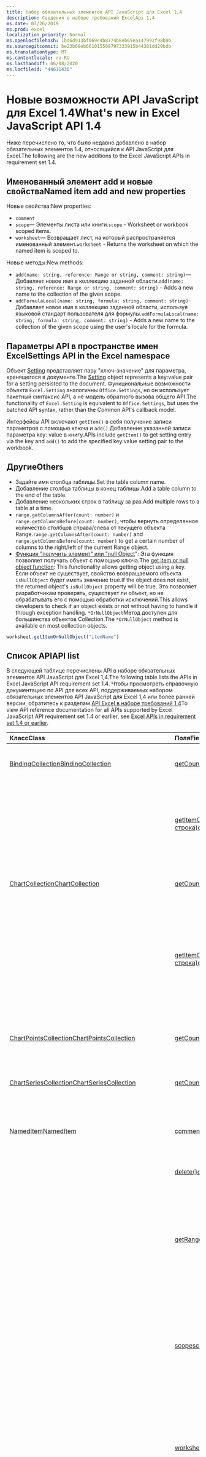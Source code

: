 ```yaml
---
title: Набор обязательных элементов API JavaScript для Excel 1,4
description: Сведения о наборе требований ExcelApi 1,4
ms.date: 07/26/2019
ms.prod: excel
localization_priority: Normal
ms.openlocfilehash: 1bd6d913bf069e4b8774b8eb65ea147992f98b9b
ms.sourcegitcommit: be23b68eb661015508797333915b44381dd29bdb
ms.translationtype: MT
ms.contentlocale: ru-RU
ms.lasthandoff: 06/08/2020
ms.locfileid: "44611430"
---
```

# <a name="whats-new-in-excel-javascript-api-14"></a><span data-ttu-id="8fd32-103">Новые возможности API JavaScript для Excel 1.4</span><span class="sxs-lookup"><span data-stu-id="8fd32-103">What's new in Excel JavaScript API 1.4</span></span>

<span data-ttu-id="8fd32-104">Ниже перечислено то, что было недавно добавлено в набор обязательных элементов 1.4, относящийся к API JavaScript для Excel.</span><span class="sxs-lookup"><span data-stu-id="8fd32-104">The following are the new additions to the Excel JavaScript APIs in requirement set 1.4.</span></span>

## <a name="named-item-add-and-new-properties"></a><span data-ttu-id="8fd32-105">Именованный элемент add и новые свойства</span><span class="sxs-lookup"><span data-stu-id="8fd32-105">Named item add and new properties</span></span>

<span data-ttu-id="8fd32-106">Новые свойства:</span><span class="sxs-lookup"><span data-stu-id="8fd32-106">New properties:</span></span>

* `comment`
* <span data-ttu-id="8fd32-107">`scope`— Элементы листа или книги.</span><span class="sxs-lookup"><span data-stu-id="8fd32-107">`scope` - Worksheet or workbook scoped items.</span></span>
* <span data-ttu-id="8fd32-108">`worksheet`— Возвращает лист, на который распространяется именованный элемент.</span><span class="sxs-lookup"><span data-stu-id="8fd32-108">`worksheet` - Returns the worksheet on which the named item is scoped to.</span></span>

<span data-ttu-id="8fd32-109">Новые методы:</span><span class="sxs-lookup"><span data-stu-id="8fd32-109">New methods:</span></span>

* <span data-ttu-id="8fd32-110">`add(name: string, reference: Range or string, comment: string)`— Добавляет новое имя в коллекцию заданной области.</span><span class="sxs-lookup"><span data-stu-id="8fd32-110">`add(name: string, reference: Range or string, comment: string)` - Adds a new name to the collection of the given scope.</span></span>
* <span data-ttu-id="8fd32-111">`addFormulaLocal(name: string, formula: string, comment: string)`-Добавляет новое имя в коллекцию заданной области, используя языковой стандарт пользователя для формулы.</span><span class="sxs-lookup"><span data-stu-id="8fd32-111">`addFormulaLocal(name: string, formula: string, comment: string)` - Adds a new name to the collection of the given scope using the user's locale for the formula.</span></span>

## <a name="settings-api-in-the-excel-namespace"></a><span data-ttu-id="8fd32-112">Параметры API в пространстве имен Excel</span><span class="sxs-lookup"><span data-stu-id="8fd32-112">Settings API in the Excel namespace</span></span>

<span data-ttu-id="8fd32-113">Объект [Setting](/javascript/api/excel/excel.setting) представляет пару "ключ-значение" для параметра, хранящегося в документе.</span><span class="sxs-lookup"><span data-stu-id="8fd32-113">The [Setting](/javascript/api/excel/excel.setting) object represents a key:value pair for a setting persisted to the document.</span></span> <span data-ttu-id="8fd32-114">Функциональные возможности объекта `Excel.Setting` аналогичны `Office.Settings`, но он использует пакетный синтаксис API, а не модель обратного вызова общего API.</span><span class="sxs-lookup"><span data-stu-id="8fd32-114">The functionality of `Excel.Setting` is equivalent to `Office.Settings`, but uses the batched API syntax, rather than the Common API's callback model.</span></span>

<span data-ttu-id="8fd32-115">Интерфейсы API включают `getItem()` в себя получение записи параметров с помощью ключа и `add()` Добавление указанной записи параметра key: value в книгу.</span><span class="sxs-lookup"><span data-stu-id="8fd32-115">APIs include `getItem()` to get setting entry via the key and `add()` to add the specified key:value setting pair to the workbook.</span></span>

## <a name="others"></a><span data-ttu-id="8fd32-116">Другие</span><span class="sxs-lookup"><span data-stu-id="8fd32-116">Others</span></span>

* <span data-ttu-id="8fd32-117">Задайте имя столбца таблицы.</span><span class="sxs-lookup"><span data-stu-id="8fd32-117">Set the table column name.</span></span>
* <span data-ttu-id="8fd32-118">Добавление столбца таблицы в конец таблицы.</span><span class="sxs-lookup"><span data-stu-id="8fd32-118">Add a table column to the end of the table.</span></span>
* <span data-ttu-id="8fd32-119">Добавление нескольких строк в таблицу за раз.</span><span class="sxs-lookup"><span data-stu-id="8fd32-119">Add multiple rows to a table at a time.</span></span>
* <span data-ttu-id="8fd32-120">`range.getColumnsAfter(count: number)` и `range.getColumnsBefore(count: number)`, чтобы вернуть определенное количество столбцов справа/слева от текущего объекта Range.</span><span class="sxs-lookup"><span data-stu-id="8fd32-120">`range.getColumnsAfter(count: number)` and `range.getColumnsBefore(count: number)` to get a certain number of columns to the right/left of the current Range object.</span></span>
* <span data-ttu-id="8fd32-121">[Функция "получить элемент" или "null Object](../../excel/excel-add-ins-advanced-concepts.md#ornullobject-methods)": Эта функция позволяет получать объект с помощью ключа.</span><span class="sxs-lookup"><span data-stu-id="8fd32-121">The [get item or null object function](../../excel/excel-add-ins-advanced-concepts.md#ornullobject-methods): This functionality allows getting object using a key.</span></span> <span data-ttu-id="8fd32-122">Если объект не существует, свойство возвращаемого объекта `isNullObject` будет иметь значение true.</span><span class="sxs-lookup"><span data-stu-id="8fd32-122">If the object does not exist, the returned object's `isNullObject` property will be true.</span></span> <span data-ttu-id="8fd32-123">Это позволяет разработчикам проверять, существует ли объект, но не обрабатывать его с помощью обработки исключений.</span><span class="sxs-lookup"><span data-stu-id="8fd32-123">This allows developers to check if an object exists or not without having to handle it through exception handling.</span></span> <span data-ttu-id="8fd32-124">`*OrNullObject`Метод доступен для большинства объектов Collection.</span><span class="sxs-lookup"><span data-stu-id="8fd32-124">The `*OrNullObject` method is available on most collection objects.</span></span>

```js
worksheet.getItemOrNullObject("itemName")
```

## <a name="api-list"></a><span data-ttu-id="8fd32-125">Список API</span><span class="sxs-lookup"><span data-stu-id="8fd32-125">API list</span></span>

<span data-ttu-id="8fd32-126">В следующей таблице перечислены API в наборе обязательных элементов API JavaScript для Excel 1,4.</span><span class="sxs-lookup"><span data-stu-id="8fd32-126">The following table lists the APIs in Excel JavaScript API requirement set 1.4.</span></span> <span data-ttu-id="8fd32-127">Чтобы просмотреть справочную документацию по API для всех API, поддерживаемых набором обязательных элементов API JavaScript для Excel 1,4 или более ранней версии, обратитесь к разделам [API Excel в наборе требований 1,4](/javascript/api/excel?view=excel-js-1.4)</span><span class="sxs-lookup"><span data-stu-id="8fd32-127">To view API reference documentation for all APIs supported by Excel JavaScript API requirement set 1.4 or earlier, see [Excel APIs in requirement set 1.4 or earlier](/javascript/api/excel?view=excel-js-1.4).</span></span>

| <span data-ttu-id="8fd32-128">Класс</span><span class="sxs-lookup"><span data-stu-id="8fd32-128">Class</span></span> | <span data-ttu-id="8fd32-129">Поля</span><span class="sxs-lookup"><span data-stu-id="8fd32-129">Fields</span></span> | <span data-ttu-id="8fd32-130">Описание</span><span class="sxs-lookup"><span data-stu-id="8fd32-130">Description</span></span> |
|:---|:---|:---|
|[<span data-ttu-id="8fd32-131">BindingCollection</span><span class="sxs-lookup"><span data-stu-id="8fd32-131">BindingCollection</span></span>](/javascript/api/excel/excel.bindingcollection)|[<span data-ttu-id="8fd32-132">getCount()</span><span class="sxs-lookup"><span data-stu-id="8fd32-132">getCount()</span></span>](/javascript/api/excel/excel.bindingcollection#getcount--)|<span data-ttu-id="8fd32-133">Получает количество привязок в коллекции.</span><span class="sxs-lookup"><span data-stu-id="8fd32-133">Gets the number of bindings in the collection.</span></span>|
||[<span data-ttu-id="8fd32-134">getItemOrNullObject(id: строка)</span><span class="sxs-lookup"><span data-stu-id="8fd32-134">getItemOrNullObject(id: string)</span></span>](/javascript/api/excel/excel.bindingcollection#getitemornullobject-id-)|<span data-ttu-id="8fd32-135">Получает объект привязки по идентификатору.</span><span class="sxs-lookup"><span data-stu-id="8fd32-135">Gets a binding object by ID.</span></span> <span data-ttu-id="8fd32-136">Если объект привязки не существует, возвращает пустой объект.</span><span class="sxs-lookup"><span data-stu-id="8fd32-136">If the binding object does not exist, will return a null object.</span></span>|
|[<span data-ttu-id="8fd32-137">ChartCollection</span><span class="sxs-lookup"><span data-stu-id="8fd32-137">ChartCollection</span></span>](/javascript/api/excel/excel.chartcollection)|[<span data-ttu-id="8fd32-138">getCount()</span><span class="sxs-lookup"><span data-stu-id="8fd32-138">getCount()</span></span>](/javascript/api/excel/excel.chartcollection#getcount--)|<span data-ttu-id="8fd32-139">Возвращает количество диаграмм на листе.</span><span class="sxs-lookup"><span data-stu-id="8fd32-139">Returns the number of charts in the worksheet.</span></span>|
||[<span data-ttu-id="8fd32-140">getItemOrNullObject(имя: строка)</span><span class="sxs-lookup"><span data-stu-id="8fd32-140">getItemOrNullObject(name: string)</span></span>](/javascript/api/excel/excel.chartcollection#getitemornullobject-name-)|<span data-ttu-id="8fd32-141">Возвращает диаграмму по ее имени.</span><span class="sxs-lookup"><span data-stu-id="8fd32-141">Gets a chart using its name.</span></span> <span data-ttu-id="8fd32-142">Если одно и то же имя принадлежит нескольким диаграммам, будет возвращена первая из них.</span><span class="sxs-lookup"><span data-stu-id="8fd32-142">If there are multiple charts with the same name, the first one will be returned.</span></span>|
|[<span data-ttu-id="8fd32-143">ChartPointsCollection</span><span class="sxs-lookup"><span data-stu-id="8fd32-143">ChartPointsCollection</span></span>](/javascript/api/excel/excel.chartpointscollection)|[<span data-ttu-id="8fd32-144">getCount()</span><span class="sxs-lookup"><span data-stu-id="8fd32-144">getCount()</span></span>](/javascript/api/excel/excel.chartpointscollection#getcount--)|<span data-ttu-id="8fd32-145">Возвращает количество точек диаграммы в ряду.</span><span class="sxs-lookup"><span data-stu-id="8fd32-145">Returns the number of chart points in the series.</span></span>|
|[<span data-ttu-id="8fd32-146">ChartSeriesCollection</span><span class="sxs-lookup"><span data-stu-id="8fd32-146">ChartSeriesCollection</span></span>](/javascript/api/excel/excel.chartseriescollection)|[<span data-ttu-id="8fd32-147">getCount()</span><span class="sxs-lookup"><span data-stu-id="8fd32-147">getCount()</span></span>](/javascript/api/excel/excel.chartseriescollection#getcount--)|<span data-ttu-id="8fd32-148">Возвращает количество рядов в коллекции.</span><span class="sxs-lookup"><span data-stu-id="8fd32-148">Returns the number of series in the collection.</span></span>|
|[<span data-ttu-id="8fd32-149">NamedItem</span><span class="sxs-lookup"><span data-stu-id="8fd32-149">NamedItem</span></span>](/javascript/api/excel/excel.nameditem)|[<span data-ttu-id="8fd32-150">comment</span><span class="sxs-lookup"><span data-stu-id="8fd32-150">comment</span></span>](/javascript/api/excel/excel.nameditem#comment)|<span data-ttu-id="8fd32-151">Представляет примечание, связанное с этим именем.</span><span class="sxs-lookup"><span data-stu-id="8fd32-151">Represents the comment associated with this name.</span></span>|
||[<span data-ttu-id="8fd32-152">delete()</span><span class="sxs-lookup"><span data-stu-id="8fd32-152">delete()</span></span>](/javascript/api/excel/excel.nameditem#delete--)|<span data-ttu-id="8fd32-153">Удаляет заданное имя.</span><span class="sxs-lookup"><span data-stu-id="8fd32-153">Deletes the given name.</span></span>|
||[<span data-ttu-id="8fd32-154">getRangeOrNullObject()</span><span class="sxs-lookup"><span data-stu-id="8fd32-154">getRangeOrNullObject()</span></span>](/javascript/api/excel/excel.nameditem#getrangeornullobject--)|<span data-ttu-id="8fd32-155">Возвращает объект диапазона, связанный с именем.</span><span class="sxs-lookup"><span data-stu-id="8fd32-155">Returns the range object that is associated with the name.</span></span> <span data-ttu-id="8fd32-156">Возвращает пустой объект, если именованный элемент не является диапазоном.</span><span class="sxs-lookup"><span data-stu-id="8fd32-156">Returns a null object if the named item's type is not a range.</span></span>|
||[<span data-ttu-id="8fd32-157">scope</span><span class="sxs-lookup"><span data-stu-id="8fd32-157">scope</span></span>](/javascript/api/excel/excel.nameditem#scope)|<span data-ttu-id="8fd32-158">Указывает, относится ли имя к книге или определенному листу.</span><span class="sxs-lookup"><span data-stu-id="8fd32-158">Indicates whether the name is scoped to the workbook or to a specific worksheet.</span></span> <span data-ttu-id="8fd32-159">Возможные значения: лист, книга.</span><span class="sxs-lookup"><span data-stu-id="8fd32-159">Possible values are: Worksheet, Workbook.</span></span> <span data-ttu-id="8fd32-160">Только для чтения.</span><span class="sxs-lookup"><span data-stu-id="8fd32-160">Read-only.</span></span>|
||[<span data-ttu-id="8fd32-161">worksheet</span><span class="sxs-lookup"><span data-stu-id="8fd32-161">worksheet</span></span>](/javascript/api/excel/excel.nameditem#worksheet)|<span data-ttu-id="8fd32-162">Возвращает лист, к которому относится именованный элемент.</span><span class="sxs-lookup"><span data-stu-id="8fd32-162">Returns the worksheet on which the named item is scoped to.</span></span> <span data-ttu-id="8fd32-163">Выдает ошибку, если элемент находится в области действия книги.</span><span class="sxs-lookup"><span data-stu-id="8fd32-163">Throws an error if the item is scoped to the workbook instead.</span></span>|
||[<span data-ttu-id="8fd32-164">worksheetOrNullObject</span><span class="sxs-lookup"><span data-stu-id="8fd32-164">worksheetOrNullObject</span></span>](/javascript/api/excel/excel.nameditem#worksheetornullobject)|<span data-ttu-id="8fd32-165">Возвращает лист, к которому относится именованный элемент.</span><span class="sxs-lookup"><span data-stu-id="8fd32-165">Returns the worksheet on which the named item is scoped to.</span></span> <span data-ttu-id="8fd32-166">Возвращает пустой объект, если элемент относится к книге.</span><span class="sxs-lookup"><span data-stu-id="8fd32-166">Returns a null object if the item is scoped to the workbook instead.</span></span>|
|[<span data-ttu-id="8fd32-167">NamedItemCollection</span><span class="sxs-lookup"><span data-stu-id="8fd32-167">NamedItemCollection</span></span>](/javascript/api/excel/excel.nameditemcollection)|[<span data-ttu-id="8fd32-168">Add (имя: строка, ссылка: \| строка диапазона, комментарий?: строка)</span><span class="sxs-lookup"><span data-stu-id="8fd32-168">add(name: string, reference: Range \| string, comment?: string)</span></span>](/javascript/api/excel/excel.nameditemcollection#add-name--reference--comment-)|<span data-ttu-id="8fd32-169">Добавляет новое имя в определенную коллекцию.</span><span class="sxs-lookup"><span data-stu-id="8fd32-169">Adds a new name to the collection of the given scope.</span></span>|
||[<span data-ttu-id="8fd32-170">addFormulaLocal (имя: строка, формула: строка, Примечание?: строка)</span><span class="sxs-lookup"><span data-stu-id="8fd32-170">addFormulaLocal(name: string, formula: string, comment?: string)</span></span>](/javascript/api/excel/excel.nameditemcollection#addformulalocal-name--formula--comment-)|<span data-ttu-id="8fd32-171">Добавляет новое имя в определенную коллекцию, используя языковой стандарт пользователя для формулы.</span><span class="sxs-lookup"><span data-stu-id="8fd32-171">Adds a new name to the collection of the given scope using the user's locale for the formula.</span></span>|
||[<span data-ttu-id="8fd32-172">getCount()</span><span class="sxs-lookup"><span data-stu-id="8fd32-172">getCount()</span></span>](/javascript/api/excel/excel.nameditemcollection#getcount--)|<span data-ttu-id="8fd32-173">Получает количество именованных элементов в коллекции.</span><span class="sxs-lookup"><span data-stu-id="8fd32-173">Gets the number of named items in the collection.</span></span>|
||[<span data-ttu-id="8fd32-174">getItemOrNullObject(имя: строка)</span><span class="sxs-lookup"><span data-stu-id="8fd32-174">getItemOrNullObject(name: string)</span></span>](/javascript/api/excel/excel.nameditemcollection#getitemornullobject-name-)|<span data-ttu-id="8fd32-175">Возвращает объект NamedItem, используя его имя.</span><span class="sxs-lookup"><span data-stu-id="8fd32-175">Gets a NamedItem object using its name.</span></span> <span data-ttu-id="8fd32-176">Если объект nameditem не существует, возвращает пустой объект.</span><span class="sxs-lookup"><span data-stu-id="8fd32-176">If the nameditem object does not exist, will return a null object.</span></span>|
|[<span data-ttu-id="8fd32-177">PivotTableCollection</span><span class="sxs-lookup"><span data-stu-id="8fd32-177">PivotTableCollection</span></span>](/javascript/api/excel/excel.pivottablecollection)|[<span data-ttu-id="8fd32-178">getCount()</span><span class="sxs-lookup"><span data-stu-id="8fd32-178">getCount()</span></span>](/javascript/api/excel/excel.pivottablecollection#getcount--)|<span data-ttu-id="8fd32-179">Получает количество сводных таблиц в коллекции.</span><span class="sxs-lookup"><span data-stu-id="8fd32-179">Gets the number of pivot tables in the collection.</span></span>|
||[<span data-ttu-id="8fd32-180">getItemOrNullObject(имя: строка)</span><span class="sxs-lookup"><span data-stu-id="8fd32-180">getItemOrNullObject(name: string)</span></span>](/javascript/api/excel/excel.pivottablecollection#getitemornullobject-name-)|<span data-ttu-id="8fd32-181">Получает сводную таблицу по имени.</span><span class="sxs-lookup"><span data-stu-id="8fd32-181">Gets a PivotTable by name.</span></span> <span data-ttu-id="8fd32-182">Если сводная таблица не существует, возвращает пустой объект.</span><span class="sxs-lookup"><span data-stu-id="8fd32-182">If the PivotTable does not exist, will return a null object.</span></span>|
|[<span data-ttu-id="8fd32-183">Range</span><span class="sxs-lookup"><span data-stu-id="8fd32-183">Range</span></span>](/javascript/api/excel/excel.range)|[<span data-ttu-id="8fd32-184">getIntersectionOrNullObject (anotherRange: \| строка Range)</span><span class="sxs-lookup"><span data-stu-id="8fd32-184">getIntersectionOrNullObject(anotherRange: Range \| string)</span></span>](/javascript/api/excel/excel.range#getintersectionornullobject-anotherrange-)|<span data-ttu-id="8fd32-185">Возвращает объект диапазона, представляющий прямоугольное пересечение заданных диапазонов.</span><span class="sxs-lookup"><span data-stu-id="8fd32-185">Gets the range object that represents the rectangular intersection of the given ranges.</span></span> <span data-ttu-id="8fd32-186">Если пересечение не найдено, возвращает пустой объект.</span><span class="sxs-lookup"><span data-stu-id="8fd32-186">If no intersection is found, will return a null object.</span></span>|
||[<span data-ttu-id="8fd32-187">getUsedRangeOrNullObject (valuesOnly?: Boolean)</span><span class="sxs-lookup"><span data-stu-id="8fd32-187">getUsedRangeOrNullObject(valuesOnly?: boolean)</span></span>](/javascript/api/excel/excel.range#getusedrangeornullobject-valuesonly-)|<span data-ttu-id="8fd32-p113">Возвращает используемый диапазон заданного объекта диапазона. Если в диапазоне нет используемых ячеек, эта функция возвращает пустой объект.</span><span class="sxs-lookup"><span data-stu-id="8fd32-p113">Returns the used range of the given range object. If there are no used cells within the range, this function will return a null object.</span></span>|
|[<span data-ttu-id="8fd32-190">RangeViewCollection</span><span class="sxs-lookup"><span data-stu-id="8fd32-190">RangeViewCollection</span></span>](/javascript/api/excel/excel.rangeviewcollection)|[<span data-ttu-id="8fd32-191">getCount()</span><span class="sxs-lookup"><span data-stu-id="8fd32-191">getCount()</span></span>](/javascript/api/excel/excel.rangeviewcollection#getcount--)|<span data-ttu-id="8fd32-192">Получает количество объектов RangeView в коллекции.</span><span class="sxs-lookup"><span data-stu-id="8fd32-192">Gets the number of RangeView objects in the collection.</span></span>|
|[<span data-ttu-id="8fd32-193">Параметр</span><span class="sxs-lookup"><span data-stu-id="8fd32-193">Setting</span></span>](/javascript/api/excel/excel.setting)|[<span data-ttu-id="8fd32-194">delete()</span><span class="sxs-lookup"><span data-stu-id="8fd32-194">delete()</span></span>](/javascript/api/excel/excel.setting#delete--)|<span data-ttu-id="8fd32-195">Удаляет параметр.</span><span class="sxs-lookup"><span data-stu-id="8fd32-195">Deletes the setting.</span></span>|
||[<span data-ttu-id="8fd32-196">key</span><span class="sxs-lookup"><span data-stu-id="8fd32-196">key</span></span>](/javascript/api/excel/excel.setting#key)|<span data-ttu-id="8fd32-197">Возвращает ключ, представляющий идентификатор setting.</span><span class="sxs-lookup"><span data-stu-id="8fd32-197">Returns the key that represents the id of the Setting.</span></span> <span data-ttu-id="8fd32-198">Только для чтения.</span><span class="sxs-lookup"><span data-stu-id="8fd32-198">Read-only.</span></span>|
||[<span data-ttu-id="8fd32-199">value</span><span class="sxs-lookup"><span data-stu-id="8fd32-199">value</span></span>](/javascript/api/excel/excel.setting#value)|<span data-ttu-id="8fd32-200">Представляет значение, сохраненное для этого параметра.</span><span class="sxs-lookup"><span data-stu-id="8fd32-200">Represents the value stored for this setting.</span></span>|
|[<span data-ttu-id="8fd32-201">SettingCollection</span><span class="sxs-lookup"><span data-stu-id="8fd32-201">SettingCollection</span></span>](/javascript/api/excel/excel.settingcollection)|[<span data-ttu-id="8fd32-202">Add (ключ: строка, значение: строка \| Number \| Boolean \| \| массив дат <any> \| Any)</span><span class="sxs-lookup"><span data-stu-id="8fd32-202">add(key: string, value: string \| number \| boolean \| Date \| Array<any> \| any)</span></span>](/javascript/api/excel/excel.settingcollection#add-key--value-)|<span data-ttu-id="8fd32-203">Задает или добавляет указанный параметр в книгу.</span><span class="sxs-lookup"><span data-stu-id="8fd32-203">Sets or adds the specified setting to the workbook.</span></span>|
||[<span data-ttu-id="8fd32-204">getCount()</span><span class="sxs-lookup"><span data-stu-id="8fd32-204">getCount()</span></span>](/javascript/api/excel/excel.settingcollection#getcount--)|<span data-ttu-id="8fd32-205">Получает количество параметров в коллекции.</span><span class="sxs-lookup"><span data-stu-id="8fd32-205">Gets the number of Settings in the collection.</span></span>|
||[<span data-ttu-id="8fd32-206">getItem(key: string)</span><span class="sxs-lookup"><span data-stu-id="8fd32-206">getItem(key: string)</span></span>](/javascript/api/excel/excel.settingcollection#getitem-key-)|<span data-ttu-id="8fd32-207">Получает запись Setting по ключу.</span><span class="sxs-lookup"><span data-stu-id="8fd32-207">Gets a Setting entry via the key.</span></span>|
||[<span data-ttu-id="8fd32-208">getItemOrNullObject(key: string)</span><span class="sxs-lookup"><span data-stu-id="8fd32-208">getItemOrNullObject(key: string)</span></span>](/javascript/api/excel/excel.settingcollection#getitemornullobject-key-)|<span data-ttu-id="8fd32-209">Возвращает объект Setting по ключу.</span><span class="sxs-lookup"><span data-stu-id="8fd32-209">Gets a Setting entry via the key.</span></span> <span data-ttu-id="8fd32-210">Если параметр не существует, возвращает пустой объект.</span><span class="sxs-lookup"><span data-stu-id="8fd32-210">If the Setting does not exist, will return a null object.</span></span>|
||[<span data-ttu-id="8fd32-211">items</span><span class="sxs-lookup"><span data-stu-id="8fd32-211">items</span></span>](/javascript/api/excel/excel.settingcollection#items)|<span data-ttu-id="8fd32-212">Получает загруженные дочерние элементы в этой коллекции.</span><span class="sxs-lookup"><span data-stu-id="8fd32-212">Gets the loaded child items in this collection.</span></span>|
||[<span data-ttu-id="8fd32-213">onSettingsChanged</span><span class="sxs-lookup"><span data-stu-id="8fd32-213">onSettingsChanged</span></span>](/javascript/api/excel/excel.settingcollection#onsettingschanged)|<span data-ttu-id="8fd32-214">Возникает при изменении параметров в документе.</span><span class="sxs-lookup"><span data-stu-id="8fd32-214">Occurs when the Settings in the document are changed.</span></span>|
|[<span data-ttu-id="8fd32-215">SettingsChangedEventArgs</span><span class="sxs-lookup"><span data-stu-id="8fd32-215">SettingsChangedEventArgs</span></span>](/javascript/api/excel/excel.settingschangedeventargs)|[<span data-ttu-id="8fd32-216">settings</span><span class="sxs-lookup"><span data-stu-id="8fd32-216">settings</span></span>](/javascript/api/excel/excel.settingschangedeventargs#settings)|<span data-ttu-id="8fd32-217">Получает объект Setting, представляющий привязку, которая вызвала событие SettingsChanged.</span><span class="sxs-lookup"><span data-stu-id="8fd32-217">Gets the Setting object that represents the binding that raised the SettingsChanged event</span></span>|
|[<span data-ttu-id="8fd32-218">TableCollection</span><span class="sxs-lookup"><span data-stu-id="8fd32-218">TableCollection</span></span>](/javascript/api/excel/excel.tablecollection)|[<span data-ttu-id="8fd32-219">getCount()</span><span class="sxs-lookup"><span data-stu-id="8fd32-219">getCount()</span></span>](/javascript/api/excel/excel.tablecollection#getcount--)|<span data-ttu-id="8fd32-220">Получает количество таблиц в коллекции.</span><span class="sxs-lookup"><span data-stu-id="8fd32-220">Gets the number of tables in the collection.</span></span>|
||[<span data-ttu-id="8fd32-221">getItemOrNullObject(key: string)</span><span class="sxs-lookup"><span data-stu-id="8fd32-221">getItemOrNullObject(key: string)</span></span>](/javascript/api/excel/excel.tablecollection#getitemornullobject-key-)|<span data-ttu-id="8fd32-222">Получает таблицу по имени или ИД.</span><span class="sxs-lookup"><span data-stu-id="8fd32-222">Gets a table by Name or ID.</span></span> <span data-ttu-id="8fd32-223">Если таблица не существует, возвращает пустой объект.</span><span class="sxs-lookup"><span data-stu-id="8fd32-223">If the table does not exist, will return a null object.</span></span>|
|[<span data-ttu-id="8fd32-224">TableColumnCollection</span><span class="sxs-lookup"><span data-stu-id="8fd32-224">TableColumnCollection</span></span>](/javascript/api/excel/excel.tablecolumncollection)|[<span data-ttu-id="8fd32-225">getCount()</span><span class="sxs-lookup"><span data-stu-id="8fd32-225">getCount()</span></span>](/javascript/api/excel/excel.tablecolumncollection#getcount--)|<span data-ttu-id="8fd32-226">Получает количество столбцов в таблице.</span><span class="sxs-lookup"><span data-stu-id="8fd32-226">Gets the number of columns in the table.</span></span>|
||[<span data-ttu-id="8fd32-227">getItemOrNullObject (Key: номер \| строки)</span><span class="sxs-lookup"><span data-stu-id="8fd32-227">getItemOrNullObject(key: number \| string)</span></span>](/javascript/api/excel/excel.tablecolumncollection#getitemornullobject-key-)|<span data-ttu-id="8fd32-228">Возвращает объект столбца по имени или ИД.</span><span class="sxs-lookup"><span data-stu-id="8fd32-228">Gets a column object by Name or ID.</span></span> <span data-ttu-id="8fd32-229">Если столбец не существует, возвращает пустой объект.</span><span class="sxs-lookup"><span data-stu-id="8fd32-229">If the column does not exist, will return a null object.</span></span>|
|[<span data-ttu-id="8fd32-230">TableRowCollection</span><span class="sxs-lookup"><span data-stu-id="8fd32-230">TableRowCollection</span></span>](/javascript/api/excel/excel.tablerowcollection)|[<span data-ttu-id="8fd32-231">getCount()</span><span class="sxs-lookup"><span data-stu-id="8fd32-231">getCount()</span></span>](/javascript/api/excel/excel.tablerowcollection#getcount--)|<span data-ttu-id="8fd32-232">Получает количество строк в таблице.</span><span class="sxs-lookup"><span data-stu-id="8fd32-232">Gets the number of rows in the table.</span></span>|
|[<span data-ttu-id="8fd32-233">Workbook</span><span class="sxs-lookup"><span data-stu-id="8fd32-233">Workbook</span></span>](/javascript/api/excel/excel.workbook)|[<span data-ttu-id="8fd32-234">settings</span><span class="sxs-lookup"><span data-stu-id="8fd32-234">settings</span></span>](/javascript/api/excel/excel.workbook#settings)|<span data-ttu-id="8fd32-235">Представляет коллекцию параметров, сопоставленных с книгой.</span><span class="sxs-lookup"><span data-stu-id="8fd32-235">Represents a collection of Settings associated with the workbook.</span></span> <span data-ttu-id="8fd32-236">Только для чтения.</span><span class="sxs-lookup"><span data-stu-id="8fd32-236">Read-only.</span></span>|
|[<span data-ttu-id="8fd32-237">Worksheet</span><span class="sxs-lookup"><span data-stu-id="8fd32-237">Worksheet</span></span>](/javascript/api/excel/excel.worksheet)|[<span data-ttu-id="8fd32-238">getUsedRangeOrNullObject (valuesOnly?: Boolean)</span><span class="sxs-lookup"><span data-stu-id="8fd32-238">getUsedRangeOrNullObject(valuesOnly?: boolean)</span></span>](/javascript/api/excel/excel.worksheet#getusedrangeornullobject-valuesonly-)|<span data-ttu-id="8fd32-p119">Используемый диапазон — это наименьший диапазон, включающий в себя все ячейки, которые содержат значение или форматирование. Если весь лист пустой, эта функция возвращает пустой объект.</span><span class="sxs-lookup"><span data-stu-id="8fd32-p119">The used range is the smallest range that encompasses any cells that have a value or formatting assigned to them. If the entire worksheet is blank, this function will return a null object.</span></span>|
||[<span data-ttu-id="8fd32-241">псевдоним</span><span class="sxs-lookup"><span data-stu-id="8fd32-241">names</span></span>](/javascript/api/excel/excel.worksheet#names)|<span data-ttu-id="8fd32-242">Коллекция имен, относящих к текущему листу.</span><span class="sxs-lookup"><span data-stu-id="8fd32-242">Collection of names scoped to the current worksheet.</span></span> <span data-ttu-id="8fd32-243">Только для чтения.</span><span class="sxs-lookup"><span data-stu-id="8fd32-243">Read-only.</span></span>|
|[<span data-ttu-id="8fd32-244">WorksheetCollection</span><span class="sxs-lookup"><span data-stu-id="8fd32-244">WorksheetCollection</span></span>](/javascript/api/excel/excel.worksheetcollection)|[<span data-ttu-id="8fd32-245">NOCOUNT (visibleOnly?: Boolean)</span><span class="sxs-lookup"><span data-stu-id="8fd32-245">getCount(visibleOnly?: boolean)</span></span>](/javascript/api/excel/excel.worksheetcollection#getcount-visibleonly-)|<span data-ttu-id="8fd32-246">Получает количество листов в коллекции.</span><span class="sxs-lookup"><span data-stu-id="8fd32-246">Gets the number of worksheets in the collection.</span></span>|
||[<span data-ttu-id="8fd32-247">getItemOrNullObject(key: string)</span><span class="sxs-lookup"><span data-stu-id="8fd32-247">getItemOrNullObject(key: string)</span></span>](/javascript/api/excel/excel.worksheetcollection#getitemornullobject-key-)|<span data-ttu-id="8fd32-248">Получает объект листа по его имени или ИД.</span><span class="sxs-lookup"><span data-stu-id="8fd32-248">Gets a worksheet object using its Name or ID.</span></span> <span data-ttu-id="8fd32-249">Если лист не существует, возвращает пустой объект.</span><span class="sxs-lookup"><span data-stu-id="8fd32-249">If the worksheet does not exist, will return a null object.</span></span>|

## <a name="see-also"></a><span data-ttu-id="8fd32-250">См. также</span><span class="sxs-lookup"><span data-stu-id="8fd32-250">See also</span></span>

- [<span data-ttu-id="8fd32-251">Справочная документация по API JavaScript для Excel</span><span class="sxs-lookup"><span data-stu-id="8fd32-251">Excel JavaScript API Reference Documentation</span></span>](/javascript/api/excel?view=excel-js-1.4)
- [<span data-ttu-id="8fd32-252">Наборы обязательных элементов API JavaScript для Excel</span><span class="sxs-lookup"><span data-stu-id="8fd32-252">Excel JavaScript API requirement sets</span></span>](./excel-api-requirement-sets.md)

